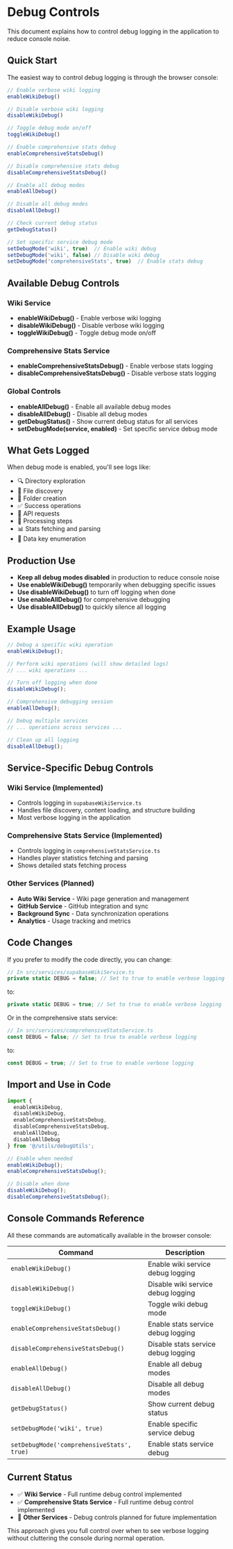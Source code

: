 # Debug Controls

This document explains how to control debug logging in the application to reduce console noise.

## Quick Start

The easiest way to control debug logging is through the browser console:

```javascript
// Enable verbose wiki logging
enableWikiDebug()

// Disable verbose wiki logging  
disableWikiDebug()

// Toggle debug mode on/off
toggleWikiDebug()

// Enable comprehensive stats debug
enableComprehensiveStatsDebug()

// Disable comprehensive stats debug
disableComprehensiveStatsDebug()

// Enable all debug modes
enableAllDebug()

// Disable all debug modes
disableAllDebug()

// Check current debug status
getDebugStatus()

// Set specific service debug mode
setDebugMode('wiki', true)  // Enable wiki debug
setDebugMode('wiki', false) // Disable wiki debug
setDebugMode('comprehensiveStats', true)  // Enable stats debug
```

## Available Debug Controls

### Wiki Service
- **enableWikiDebug()** - Enable verbose wiki logging
- **disableWikiDebug()** - Disable verbose wiki logging
- **toggleWikiDebug()** - Toggle debug mode on/off

### Comprehensive Stats Service
- **enableComprehensiveStatsDebug()** - Enable verbose stats logging
- **disableComprehensiveStatsDebug()** - Disable verbose stats logging

### Global Controls
- **enableAllDebug()** - Enable all available debug modes
- **disableAllDebug()** - Disable all debug modes
- **getDebugStatus()** - Show current debug status for all services
- **setDebugMode(service, enabled)** - Set specific service debug mode

## What Gets Logged

When debug mode is enabled, you'll see logs like:

- 🔍 Directory exploration
- 📄 File discovery
- 📂 Folder creation
- ✅ Success operations
- 📡 API requests
- 🔄 Processing steps
- 📊 Stats fetching and parsing
- 🔢 Data key enumeration

## Production Use

- **Keep all debug modes disabled** in production to reduce console noise
- **Use enableWikiDebug()** temporarily when debugging specific issues
- **Use disableWikiDebug()** to turn off logging when done
- **Use enableAllDebug()** for comprehensive debugging
- **Use disableAllDebug()** to quickly silence all logging

## Example Usage

```javascript
// Debug a specific wiki operation
enableWikiDebug();

// Perform wiki operations (will show detailed logs)
// ... wiki operations ...

// Turn off logging when done
disableWikiDebug();
```

```javascript
// Comprehensive debugging session
enableAllDebug();

// Debug multiple services
// ... operations across services ...

// Clean up all logging
disableAllDebug();
```

## Service-Specific Debug Controls

### Wiki Service (Implemented)
- Controls logging in `supabaseWikiService.ts`
- Handles file discovery, content loading, and structure building
- Most verbose logging in the application

### Comprehensive Stats Service (Implemented)
- Controls logging in `comprehensiveStatsService.ts`
- Handles player statistics fetching and parsing
- Shows detailed stats fetching process

### Other Services (Planned)
- **Auto Wiki Service** - Wiki page generation and management
- **GitHub Service** - GitHub integration and sync
- **Background Sync** - Data synchronization operations
- **Analytics** - Usage tracking and metrics

## Code Changes

If you prefer to modify the code directly, you can change:

```typescript
// In src/services/supabaseWikiService.ts
private static DEBUG = false; // Set to true to enable verbose logging
```

to:

```typescript
private static DEBUG = true; // Set to true to enable verbose logging
```

Or in the comprehensive stats service:

```typescript
// In src/services/comprehensiveStatsService.ts
const DEBUG = false; // Set to true to enable verbose logging
```

to:

```typescript
const DEBUG = true; // Set to true to enable verbose logging
```

## Import and Use in Code

```typescript
import { 
  enableWikiDebug, 
  disableWikiDebug, 
  enableComprehensiveStatsDebug,
  disableComprehensiveStatsDebug,
  enableAllDebug, 
  disableAllDebug 
} from '@/utils/debugUtils';

// Enable when needed
enableWikiDebug();
enableComprehensiveStatsDebug();

// Disable when done
disableWikiDebug();
disableComprehensiveStatsDebug();
```

## Console Commands Reference

All these commands are automatically available in the browser console:

| Command | Description |
|---------|-------------|
| `enableWikiDebug()` | Enable wiki service debug logging |
| `disableWikiDebug()` | Disable wiki service debug logging |
| `toggleWikiDebug()` | Toggle wiki debug mode |
| `enableComprehensiveStatsDebug()` | Enable stats service debug logging |
| `disableComprehensiveStatsDebug()` | Disable stats service debug logging |
| `enableAllDebug()` | Enable all debug modes |
| `disableAllDebug()` | Disable all debug modes |
| `getDebugStatus()` | Show current debug status |
| `setDebugMode('wiki', true)` | Enable specific service debug |
| `setDebugMode('comprehensiveStats', true)` | Enable stats service debug |

## Current Status

- ✅ **Wiki Service** - Full runtime debug control implemented
- ✅ **Comprehensive Stats Service** - Full runtime debug control implemented
- 🔄 **Other Services** - Debug controls planned for future implementation

This approach gives you full control over when to see verbose logging without cluttering the console during normal operation.

